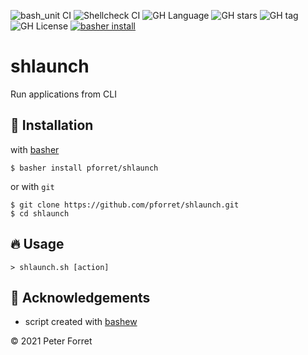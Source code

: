 ![bash_unit CI](https://github.com/pforret/shlaunch/workflows/bash_unit%20CI/badge.svg)
![Shellcheck CI](https://github.com/pforret/shlaunch/workflows/Shellcheck%20CI/badge.svg)
![GH Language](https://img.shields.io/github/languages/top/pforret/shlaunch)
![GH stars](https://img.shields.io/github/stars/pforret/shlaunch)
![GH tag](https://img.shields.io/github/v/tag/pforret/shlaunch)
![GH License](https://img.shields.io/github/license/pforret/shlaunch)
[![basher install](https://img.shields.io/badge/basher-install-white?logo=gnu-bash&style=flat)](https://basher.gitparade.com/package/)

# shlaunch

Run applications from CLI

## 🚀 Installation

with [basher](https://github.com/basherpm/basher)

	$ basher install pforret/shlaunch

or with `git`

	$ git clone https://github.com/pforret/shlaunch.git
	$ cd shlaunch

## 🔥 Usage

	> shlaunch.sh [action]

## 📝 Acknowledgements

* script created with [bashew](https://github.com/pforret/bashew)

&copy; 2021 Peter Forret
